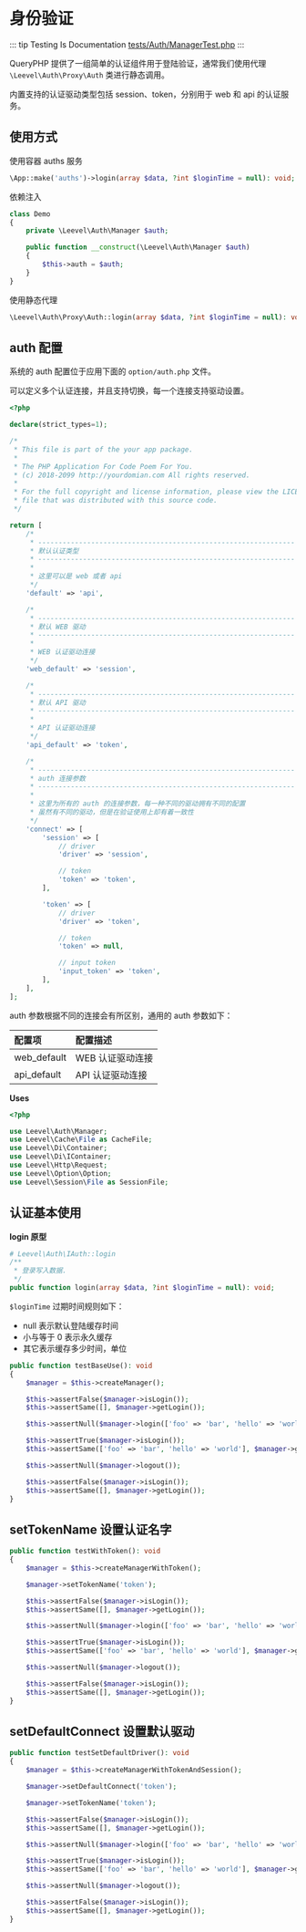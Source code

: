 # 身份验证

::: tip Testing Is Documentation
[tests/Auth/ManagerTest.php](https://github.com/hunzhiwange/framework/blob/master/tests/Auth/ManagerTest.php)
:::
    
QueryPHP 提供了一组简单的认证组件用于登陆验证，通常我们使用代理 `\Leevel\Auth\Proxy\Auth` 类进行静态调用。

内置支持的认证驱动类型包括 session、token，分别用于 web 和 api 的认证服务。

## 使用方式

使用容器 auths 服务

``` php
\App::make('auths')->login(array $data, ?int $loginTime = null): void;
```

依赖注入

``` php
class Demo
{
    private \Leevel\Auth\Manager $auth;

    public function __construct(\Leevel\Auth\Manager $auth)
    {
        $this->auth = $auth;
    }
}
```

使用静态代理

``` php
\Leevel\Auth\Proxy\Auth::login(array $data, ?int $loginTime = null): void;
```

## auth 配置

系统的 auth 配置位于应用下面的 `option/auth.php` 文件。

可以定义多个认证连接，并且支持切换，每一个连接支持驱动设置。

``` php
<?php

declare(strict_types=1);

/*
 * This file is part of the your app package.
 *
 * The PHP Application For Code Poem For You.
 * (c) 2018-2099 http://yourdomian.com All rights reserved.
 *
 * For the full copyright and license information, please view the LICENSE
 * file that was distributed with this source code.
 */

return [
    /*
     * ---------------------------------------------------------------
     * 默认认证类型
     * ---------------------------------------------------------------
     *
     * 这里可以是 web 或者 api
     */
    'default' => 'api',

    /*
     * ---------------------------------------------------------------
     * 默认 WEB 驱动
     * ---------------------------------------------------------------
     *
     * WEB 认证驱动连接
     */
    'web_default' => 'session',

    /*
     * ---------------------------------------------------------------
     * 默认 API 驱动
     * ---------------------------------------------------------------
     *
     * API 认证驱动连接
     */
    'api_default' => 'token',

    /*
     * ---------------------------------------------------------------
     * auth 连接参数
     * ---------------------------------------------------------------
     *
     * 这里为所有的 auth 的连接参数，每一种不同的驱动拥有不同的配置
     * 虽然有不同的驱动，但是在验证使用上却有着一致性
     */
    'connect' => [
        'session' => [
            // driver
            'driver' => 'session',

            // token
            'token' => 'token',
        ],

        'token' => [
            // driver
            'driver' => 'token',

            // token
            'token' => null,

            // input token
            'input_token' => 'token',
        ],
    ],
];

```

auth 参数根据不同的连接会有所区别，通用的 auth 参数如下：

|配置项|配置描述|
|:-|:-|
|web_default|WEB 认证驱动连接|
|api_default|API 认证驱动连接|


**Uses**

``` php
<?php

use Leevel\Auth\Manager;
use Leevel\Cache\File as CacheFile;
use Leevel\Di\Container;
use Leevel\Di\IContainer;
use Leevel\Http\Request;
use Leevel\Option\Option;
use Leevel\Session\File as SessionFile;
```

## 认证基本使用

**login 原型**

``` php
# Leevel\Auth\IAuth::login
/**
 * 登录写入数据.
 */
public function login(array $data, ?int $loginTime = null): void;
```

`$loginTime` 过期时间规则如下：

  * null 表示默认登陆缓存时间
  * 小与等于 0 表示永久缓存
  * 其它表示缓存多少时间，单位


``` php
public function testBaseUse(): void
{
    $manager = $this->createManager();

    $this->assertFalse($manager->isLogin());
    $this->assertSame([], $manager->getLogin());

    $this->assertNull($manager->login(['foo' => 'bar', 'hello' => 'world'], 10));

    $this->assertTrue($manager->isLogin());
    $this->assertSame(['foo' => 'bar', 'hello' => 'world'], $manager->getLogin());

    $this->assertNull($manager->logout());

    $this->assertFalse($manager->isLogin());
    $this->assertSame([], $manager->getLogin());
}
```
    
## setTokenName 设置认证名字

``` php
public function testWithToken(): void
{
    $manager = $this->createManagerWithToken();

    $manager->setTokenName('token');

    $this->assertFalse($manager->isLogin());
    $this->assertSame([], $manager->getLogin());

    $this->assertNull($manager->login(['foo' => 'bar', 'hello' => 'world'], 10));

    $this->assertTrue($manager->isLogin());
    $this->assertSame(['foo' => 'bar', 'hello' => 'world'], $manager->getLogin());

    $this->assertNull($manager->logout());

    $this->assertFalse($manager->isLogin());
    $this->assertSame([], $manager->getLogin());
}
```
    
## setDefaultConnect 设置默认驱动

``` php
public function testSetDefaultDriver(): void
{
    $manager = $this->createManagerWithTokenAndSession();

    $manager->setDefaultConnect('token');

    $manager->setTokenName('token');

    $this->assertFalse($manager->isLogin());
    $this->assertSame([], $manager->getLogin());

    $this->assertNull($manager->login(['foo' => 'bar', 'hello' => 'world'], 10));

    $this->assertTrue($manager->isLogin());
    $this->assertSame(['foo' => 'bar', 'hello' => 'world'], $manager->getLogin());

    $this->assertNull($manager->logout());

    $this->assertFalse($manager->isLogin());
    $this->assertSame([], $manager->getLogin());
}
```
